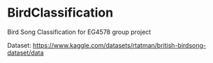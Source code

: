 # BirdClassification
Bird Song Classification for EG4578 group project 

Dataset: https://www.kaggle.com/datasets/rtatman/british-birdsong-dataset/data
